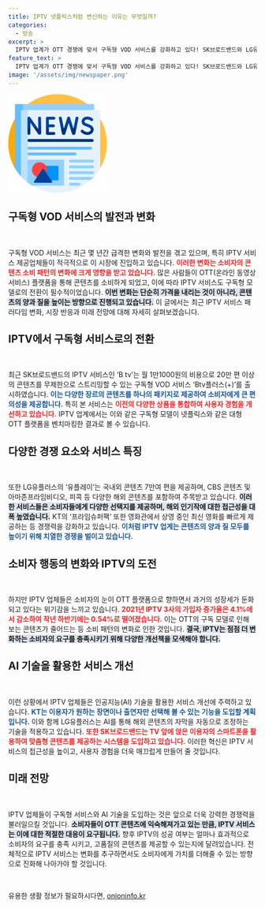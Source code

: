 ```yaml
---
title: IPTV 넷플릭스처럼 변신하는 이유는 무엇일까?
categories:
  - 방송
excerpt: >
  IPTV 업계가 OTT 경쟁에 맞서 구독형 VOD 서비스를 강화하고 있다! SK브로드밴드와 LG유플러스, KT가 종합 콘텐츠를 제공하며 혁신적인 기능을 도입 중이다. 변화하는 시청 패턴에 발맞춘 이들의 전략, 과연 무엇일까? 클릭해서 자세히 알아보세요!
feature_text: >
  IPTV 업계가 OTT 경쟁에 맞서 구독형 VOD 서비스를 강화하고 있다! SK브로드밴드와 LG유플러스, KT가 종합 콘텐츠를 제공하며 혁신적인 기능을 도입 중이다. 변화하는 시청 패턴에 발맞춘 이들의 전략, 과연 무엇일까? 클릭해서 자세히 알아보세요!
image: '/assets/img/newspaper.png'
---
```


<p><img src="/assets/img/newspaper.png" alt="kimp 속보" /></p>

<h2 data-ke-size="size26">구독형 VOD 서비스의 발전과 변화</h2>

<p data-ke-size="size16">&nbsp;</p>

<p>구독형 VOD 서비스는 최근 몇 년간 급격한 변화와 발전을 겪고 있으며, 특히 IPTV 서비스 제공업체들이 적극적으로 이 시장에 진입하고 있습니다. <b><span style="color: #ee2323;">이러한 변화는 소비자의 콘텐츠 소비 패턴의 변화에 크게 영향을 받고 있습니다.</span></b> 많은 사람들이 OTT(온라인 동영상 서비스) 플랫폼을 통해 콘텐츠를 소비하게 되었고, 이에 따라 IPTV 서비스도 구독형 모델로의 전환이 필수적이었습니다. <b><span style="background-color: #21538527;">이번 변화는 단순히 가격을 내리는 것이 아니라, 콘텐츠의 양과 질을 높이는 방향으로 진행되고 있습니다.</span></b> 이 글에서는 최근 IPTV 서비스 패러다임 변화, 시장 반응과 미래 전망에 대해 자세히 살펴보겠습니다.</p>

<h2 data-ke-size="size26">IPTV에서 구독형 서비스로의 전환</h2>

<p data-ke-size="size16">&nbsp;</p>

<p>최근 SK브로드밴드의 IPTV 서비스인 ‘B tv’는 월 1만1000원의 비용으로 20만 편 이상의 콘텐츠를 무제한으로 스트리밍할 수 있는 구독형 VOD 서비스 ‘Btv플러스(+)’를 출시하였습니다. <b><span style="color: #1a5490;">이는 다양한 장르의 콘텐츠를 하나의 패키지로 제공하여 소비자에게 큰 편의성을 제공합니다.</span></b> 특히 본 서비스는 <b><span style="color: #ee2323;">이전의 다양한 상품을 통합하여 사용자 경험을 개선하고 있습니다.</span></b> IPTV 업계에서는 이와 같은 구독형 모델이 넷플릭스와 같은 대형 OTT 플랫폼을 벤치마킹한 결과로 볼 수 있습니다. </p>

<h2 data-ke-size="size26">다양한 경쟁 요소와 서비스 특징</h2>

<p data-ke-size="size16">&nbsp;</p>

<p>또한 LG유플러스의 ‘유플레이’는 국내외 콘텐츠 7만여 편을 제공하며, CBS 콘텐츠 및 아마존프라임비디오, 피콕 등 다양한 해외 콘텐츠를 포함하여 주목받고 있습니다. <b><span style="background-color: #21538527;">이러한 서비스들은 소비자들에게 다양한 선택지를 제공하며, 해외 인기작에 대한 접근성을 대폭 높였습니다.</span></b> KT의 ‘프라임슈퍼팩’ 또한 영화관에서 상영 중인 최신 영화를 빠르게 제공하는 등 경쟁력을 강화하고 있습니다. <b><span style="color: #1a5490;">이처럼 IPTV 업계는 콘텐츠의 양과 질 모두를 높이기 위해 치열한 경쟁을 벌이고 있습니다.</span></b></p>

<h2 data-ke-size="size26">소비자 행동의 변화와 IPTV의 도전</h2>

<p data-ke-size="size16">&nbsp;</p>

<p>하지만 IPTV 업체들은 소비자의 눈이 OTT 플랫폼으로 향하면서 과거의 성장세가 둔화되고 있다는 위기감을 느끼고 있습니다. <b><span style="color: #ee2323;">2021년 IPTV 3사의 가입자 증가율은 4.1%에서 감소하여 작년 하반기에는 0.54%로 떨어졌습니다.</span></b> 이는 OTT의 구독 모델로 인해 보는 콘텐츠가 줄어드는 등 소비 패턴의 변화로 인한 것입니다. <b><span style="background-color: #21538527;">결국, IPTV는 점점 더 변화하는 소비자의 요구를 충족시키기 위해 다양한 개선책을 모색해야 합니다.</span></b></p>

<h2 data-ke-size="size26">AI 기술을 활용한 서비스 개선</h2>

<p data-ke-size="size16">&nbsp;</p>

<p>이런 상황에서 IPTV 업체들은 인공지능(AI) 기술을 활용한 서비스 개선에 주력하고 있습니다. <b><span style="color: #1a5490;">KT는 이용자가 원하는 장면이나 출연자만 선택해 볼 수 있는 기능을 도입할 계획입니다.</span></b> 이와 함께 LG유플러스는 AI를 통해 해외 콘텐츠의 자막을 자동으로 조정하는 기술을 적용하고 있습니다. <b><span style="color: #ee2323;">또한 SK브로드밴드는 TV 앞에 앉은 이용자의 스마트폰을 활용하여 맞춤형 콘텐츠를 제공하는 시스템을 도입하고 있습니다.</span></b> 이러한 혁신은 IPTV 서비스의 접근성을 높이고, 사용자 경험을 더욱 매끄럽게 만들어 줄 것입니다.</p>

<h2 data-ke-size="size26">미래 전망</h2>

<p data-ke-size="size16">&nbsp;</p>

<p>IPTV 업체들이 구독형 서비스와 AI 기술을 도입하는 것은 앞으로 더욱 강력한 경쟁력을 불러일으킬 것입니다. <b><span style="background-color: #21538527;">소비자들이 OTT 콘텐츠에 익숙해져가고 있는 만큼, IPTV 서비스는 이에 대한 적절한 대응이 요구됩니다.</span></b> 향후 IPTV의 성공 여부는 얼마나 효과적으로 소비자의 요구를 충족 시키고, 고품질의 콘텐츠를 제공할 수 있는지에 달려있습니다. 전체적으로 IPTV 서비스는 변화를 추구하면서도 소비자에게 가치를 더해줄 수 있는 방향으로 진화해 나아가야 할 것입니다. </p>

<p data-ke-size="size16">&nbsp;</p>
유용한 생활 정보가 필요하시다면, <a href="https://onioninfo.kr" rel="dofollow">onioninfo.kr</a>


